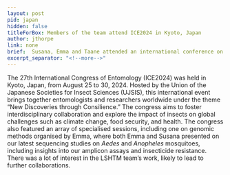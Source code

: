 ```yaml
---
layout: post
pid: japan
hidden: false
titleForBox: Members of the team attend ICE2024 in Kyoto, Japan
author: jthorpe
link: none
brief:  Susana, Emma and Taane attended an international conference on entomology in Kyoto. Emma organised a symposium on genomic methods.
excerpt_separator: "<!--more-->"
---
```


The 27th International Congress of Entomology (ICE2024) was held in Kyoto, Japan, from August 25 to 30, 2024. Hosted by the Union of the Japanese Societies for Insect Sciences (UJSIS), this international event brings together entomologists and researchers worldwide under the theme “New Discoveries through Consilience.” The congress aims to foster interdisciplinary collaboration and explore the impact of insects on global challenges such as climate change, food security, and health. The congress also featured an array of specialised sessions, including one on genomic methods organised by Emma, where both Emma and Susana presented on our latest sequencing studies on <i>Aedes</i> and <i>Anopheles</i> mosquitoes, including insights into our amplicon assays and insecticide resistance. There was a lot of interest in the LSHTM team’s work, likely to lead to further collaborations.